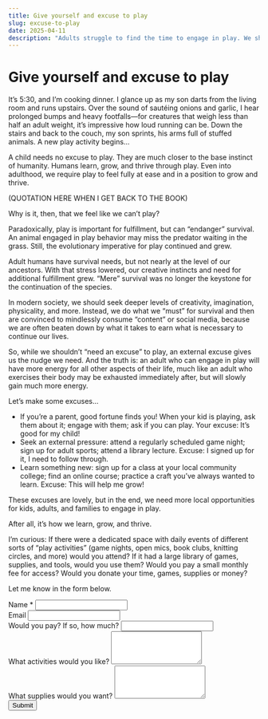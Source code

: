 ```yaml
---
title: Give yourself and excuse to play
slug: excuse-to-play
date: 2025-04-11
description: "Adults struggle to find the time to engage in play. We shouldn't need an excuse, but here are some excuses."
---
```


# Give yourself and excuse to play

It’s 5:30, and I’m cooking dinner. I glance up as my son darts from the living room and runs upstairs. Over the sound of sautéing onions and garlic, I hear prolonged bumps and heavy footfalls—for creatures that weigh less than half an adult weight, it’s impressive how loud running can be. Down the stairs and back to the couch, my son sprints, his arms full of stuffed animals. A new play activity begins…

A child needs no excuse to play. They are much closer to the base instinct of humanity. Humans learn, grow, and thrive through play. Even into adulthood, we require play to feel fully at ease and in a position to grow and thrive.

(QUOTATION HERE WHEN I GET BACK TO THE BOOK)

Why is it, then, that we feel like we can’t play? 

Paradoxically, play is important for fulfillment, but can “endanger” survival. An animal engaged in play behavior may miss the predator waiting in the grass. Still, the evolutionary imperative for play continued and grew.

Adult humans have survival needs, but not nearly at the level of our ancestors. With that stress lowered, our creative instincts and need for additional fulfillment grew. “Mere” survival was no longer the keystone for the continuation of the species. 

In modern society, we should seek deeper levels of creativity, imagination, physicality, and more. Instead, we do what we “must” for survival and then are convinced to mindlessly consume “content” or social media, because we are often beaten down by what it takes to earn what is necessary to continue our lives.

So, while we shouldn’t “need an excuse” to play, an external excuse gives us the nudge we need. And the truth is: an adult who can engage in play will have more energy for all other aspects of their life, much like an adult who exercises their body may be exhausted immediately after, but will slowly gain much more energy.

Let’s make some excuses…

- If you’re a parent, good fortune finds you! When your kid is playing, ask them about it; engage with them; ask if you can play. Your excuse: It’s good for my child!
- Seek an external pressure: attend a regularly scheduled game night; sign up for adult sports; attend a library lecture. Excuse: I signed up for it, I need to follow through.
- Learn something new: sign up for a class at your local community college; find an online course; practice a craft you’ve always wanted to learn. Excuse: This will help me grow!

These excuses are lovely, but in the end, we need more local opportunities for kids, adults, and families to engage in play. 

After all, it’s how we learn, grow, and thrive.

I’m curious: If there were a dedicated space with daily events of different sorts of “play activities” (game nights, open mics, book clubs, knitting circles, and more) would you attend? If it had a large library of games, supplies, and tools, would you use them? Would you pay a small monthly fee for access? Would you donate your time, games, supplies or money?

Let me know in the form below.

<form name="play-space" class="mt-5" netlify>

<div class="space-y-4">
    <div>
        <label for="name" class="block text-sm font-medium text-gray-700">Name <span class="text-red-500">*</span></label>
        <input required type="text" id="name" name="name" class="mt-1 block w-full rounded-md border-gray-300 shadow-sm focus:border-indigo-500 focus:ring-indigo-500 sm:text-sm" required>
    </div>
    <div>
        <label for="email" class="block text-sm font-medium text-gray-700">Email</label>
        <input type="email" id="email" name="email" class="mt-1 block w-full rounded-md border-gray-300 shadow-sm focus:border-indigo-500 focus:ring-indigo-500 sm:text-sm" required>
    </div>
    <div>
        <label for="pay" class="block text-sm font-medium text-gray-700">Would you pay? If so, how much?</label>
        <input type="text" id="pay" name="pay" class="mt-1 block w-full rounded-md border-gray-300 shadow-sm focus:border-indigo-500 focus:ring-indigo-500 sm:text-sm">
    </div>
    <div>
        <label for="activities" class="block text-sm font-medium text-gray-700">What activities would you like?</label>
        <textarea id="activities" name="activities" rows="4" class="mt-1 block w-full rounded-md border-gray-300 shadow-sm focus:border-indigo-500 focus:ring-indigo-500 sm:text-sm"></textarea>
    </div>
    <div>
        <label for="supplies" class="block text-sm font-medium text-gray-700">What supplies would you want?</label>
        <textarea id="supplies" name="supplies" rows="4" class="mt-1 block w-full rounded-md border-gray-300 shadow-sm focus:border-indigo-500 focus:ring-indigo-500 sm:text-sm"></textarea>
    </div>
    <div>
        <button type="submit" class="inline-flex justify-center rounded-md border border-transparent bg-indigo-600 py-2 px-4 text-sm font-medium text-white shadow-sm hover:bg-indigo-700 focus:outline-none focus:ring-2 focus:ring-indigo-500 focus:ring-offset-2">
            Submit
        </button>
    </div>
</div>

</form>